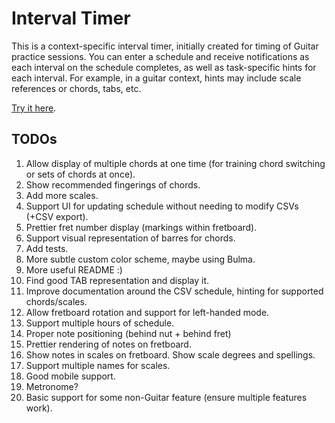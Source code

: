# Interval Timer

This is a context-specific interval timer, initially created for timing of
Guitar practice sessions. You can enter a schedule and receive notifications as
each interval on the schedule completes, as well as task-specific hints for each
interval. For example, in a guitar context, hints may include scale references
or chords,  tabs, etc.

[Try it here](https://robertlitzke.github.io/interval-timer/).

## TODOs

1. Allow display of multiple chords at one time (for training chord switching or sets of chords at once).
2. Show recommended fingerings of chords.
3. Add more scales.
4. Support UI for updating schedule without needing to modify CSVs (+CSV export).
5. Prettier fret number display (markings within fretboard).
6. Support visual representation of barres for chords.
7. Add tests.
8. More subtle custom color scheme, maybe using Bulma.
9. More useful README :)
10. Find good TAB representation and display it.
11. Improve documentation around the CSV schedule, hinting for supported chords/scales.
12. Allow fretboard rotation and support for left-handed mode.
13. Support multiple hours of schedule.
14. Proper note positioning (behind nut + behind fret)
15. Prettier rendering of notes on fretboard.
16. Show notes in scales on fretboard. Show scale degrees and spellings.
17. Support multiple names for scales.
18. Good mobile support.
19. Metronome?
20. Basic support for some non-Guitar feature (ensure multiple features work).
